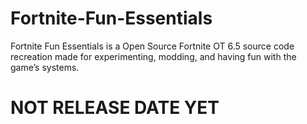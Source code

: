 # Fortnite-Fun-Essentials
Fortnite Fun Essentials is a Open Source Fortnite OT 6.5 source code recreation made for experimenting, modding, and having fun with the game’s systems.

# NOT RELEASE DATE YET
